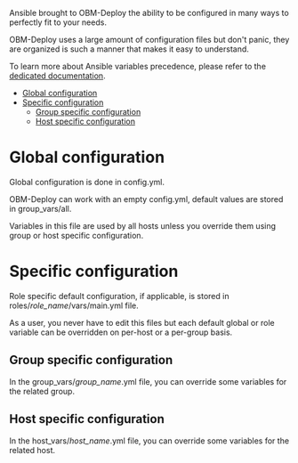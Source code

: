 
Ansible brought to OBM-Deploy the ability to be configured in many ways to perfectly fit to your needs.

OBM-Deploy uses a large amount of configuration files but don't panic, they are organized is such a manner that makes it easy to understand.

To learn more about Ansible variables precedence, please refer to the [dedicated documentation].

<!-- START doctoc generated TOC please keep comment here to allow auto update -->
<!-- DON'T EDIT THIS SECTION, INSTEAD RE-RUN doctoc TO UPDATE -->

- [Global configuration](#global-configuration)
- [Specific configuration](#specific-configuration)
  - [Group specific configuration](#group-specific-configuration)
  - [Host specific configuration](#host-specific-configuration)

<!-- END doctoc generated TOC please keep comment here to allow auto update -->

Global configuration
=================

Global configuration is done in config.yml.

OBM-Deploy can work with an empty config.yml, default values are stored in group_vars/all.

Variables in this file are used by all hosts unless you override them using group or host specific configuration.

Specific configuration
==================

Role specific default configuration, if applicable, is stored in roles/*role_name*/vars/main.yml file.

As a user, you never have to edit this files but each default global or role variable can be overridden on per-host or a per-group basis.

Group specific configuration
-------------------------------------

In the group_vars/*group_name*.yml file, you can override some variables for the related group.

Host specific configuration
-----------------------------------

In the host_vars/*host_name*.yml file, you can override some variables for the related host.

[dedicated documentation]: http://docs.ansible.com/playbooks_variables.html#variable-precedence-where-should-i-put-a-variable "Variables precedence on docs.ansible.com"
